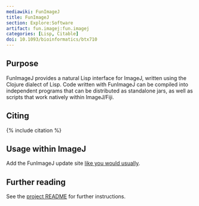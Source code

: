 ```yaml
---
mediawiki: FunImageJ
title: FunImageJ
section: Explore:Software
artifact: fun.imagej:fun.imagej
categories: [Lisp, Citable]
doi: 10.1093/bioinformatics/btx710
---
```


## Purpose

FunImageJ provides a natural Lisp interface for ImageJ, written using the Clojure dialect of Lisp. Code written with FunImageJ can be compiled into independent programs that can be distributed as standalone jars, as well as scripts that work natively within ImageJ/Fiji.

## Citing

{% include citation %}

## Usage within ImageJ

Add the FunImageJ update site [like you would usually](/update-sites/following).

## Further reading

See the [project README](https://github.com/funimagej/fun.imagej#readme)
for further instructions.

